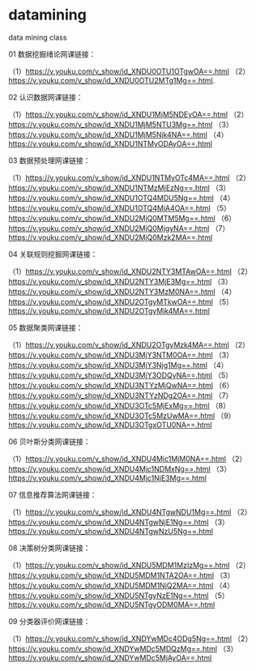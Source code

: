 # datamining
data mining class

01 数据挖掘绪论网课链接：
  
  （1）https://v.youku.com/v_show/id_XNDU0OTU1OTgwOA==.html 
  （2）https://v.youku.com/v_show/id_XNDU0OTU2MTg1Mg==.html.

02 认识数据网课链接：
  
  （1）https://v.youku.com/v_show/id_XNDU1MjM5NDEyOA==.html 
  （2）https://v.youku.com/v_show/id_XNDU1MjM5NTU3Mg==.html
  （3）https://v.youku.com/v_show/id_XNDU1MjM5Njk4NA==.html
  （4）https://v.youku.com/v_show/id_XNDU1NTMyODAyOA==.html
  
03 数据预处理网课链接：
  
  （1）https://v.youku.com/v_show/id_XNDU1NTMyOTc4MA==.html 
  （2）https://v.youku.com/v_show/id_XNDU1NTMzMjEzNg==.html
  （3）https://v.youku.com/v_show/id_XNDU1OTQ4MDU5Ng==.html 
  （4）https://v.youku.com/v_show/id_XNDU1OTQ4MjA4OA==.html
  （5）https://v.youku.com/v_show/id_XNDU2MjQ0MTM5Mg==.html
  （6）https://v.youku.com/v_show/id_XNDU2MjQ0MjgyNA==.html 
  （7）https://v.youku.com/v_show/id_XNDU2MjQ0Mzk2MA==.html

04 关联规则挖掘网课链接：
  
  （1）https://v.youku.com/v_show/id_XNDU2NTY3MTAwOA==.html 
  （2）https://v.youku.com/v_show/id_XNDU2NTY3MjE3Mg==.html
  （3）https://v.youku.com/v_show/id_XNDU2NTY3MzM0NA==.html 
  （4）https://v.youku.com/v_show/id_XNDU2OTgyMTkwOA==.html
  （5）https://v.youku.com/v_show/id_XNDU2OTgyMjk4MA==.html
  
 05 数据聚类网课链接：
  
  （1）https://v.youku.com/v_show/id_XNDU2OTgyMzk4MA==.html 
  （2）https://v.youku.com/v_show/id_XNDU3MjY3NTM0OA==.html
  （3）https://v.youku.com/v_show/id_XNDU3MjY3Njg1Mg==.html 
  （4）https://v.youku.com/v_show/id_XNDU3MjY3ODQyNA==.html
  （5）https://v.youku.com/v_show/id_XNDU3NTYzMjQwNA==.html
  （6）https://v.youku.com/v_show/id_XNDU3NTYzNDg2OA==.html 
  （7）https://v.youku.com/v_show/id_XNDU3OTc5MjExMg==.html 
  （8）https://v.youku.com/v_show/id_XNDU3OTc5MzUwMA==.html
  （9）https://v.youku.com/v_show/id_XNDU3OTgxOTU0NA==.html

 06 贝叶斯分类网课链接：
  
  （1）https://v.youku.com/v_show/id_XNDU4Mjc1MjM0NA==.html 
  （2）https://v.youku.com/v_show/id_XNDU4Mjc1NDMxNg==.html
  （3）https://v.youku.com/v_show/id_XNDU4Mjc1NjE3Mg==.html
  
07 信息推荐算法网课链接：
  
  （1）https://v.youku.com/v_show/id_XNDU4NTgwNDU1Mg==.html 
  （2）https://v.youku.com/v_show/id_XNDU4NTgwNjE1Ng==.html
  （3）https://v.youku.com/v_show/id_XNDU4NTgwNzU5Ng==.html
  
08 决策树分类网课链接：
  
  （1）https://v.youku.com/v_show/id_XNDU5MDM1MzIzMg==.html 
  （2）https://v.youku.com/v_show/id_XNDU5MDM1NTA2OA==.html
  （3）https://v.youku.com/v_show/id_XNDU5MDM1NjQ2MA==.html
  （4）https://v.youku.com/v_show/id_XNDU5NTgyNzE1Ng==.html
  （5）https://v.youku.com/v_show/id_XNDU5NTgyODM0MA==.html
  
  
 09 分类器评价网课链接：
  
  （1）https://v.youku.com/v_show/id_XNDYwMDc4ODg5Ng==.html 
  （2）https://v.youku.com/v_show/id_XNDYwMDc5MDQzMg==.html
  （3）https://v.youku.com/v_show/id_XNDYwMDc5MjAyOA==.html
